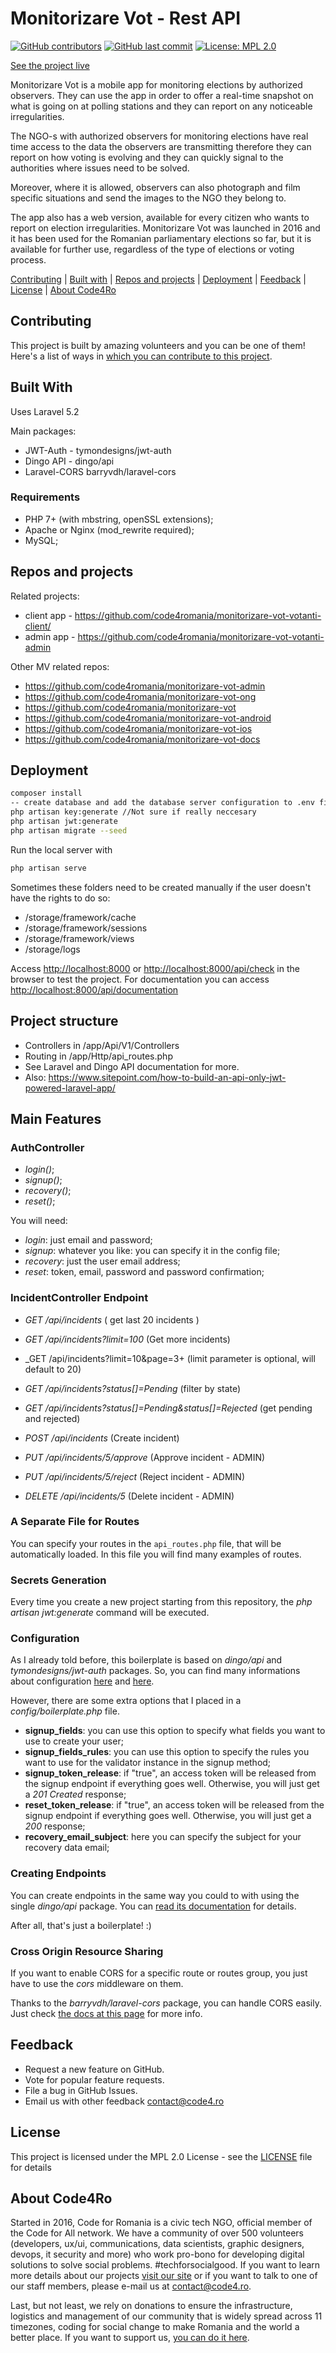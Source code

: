 # Monitorizare Vot - Rest API

[![GitHub contributors](https://img.shields.io/github/contributors/code4romania/monitorizare-vot-votanti-api.svg?style=for-the-badge)](https://github.com/code4romania/monitorizare-vot-votanti-api/graphs/contributors) [![GitHub last commit](https://img.shields.io/github/last-commit/code4romania/monitorizare-vot-votanti-api.svg?style=for-the-badge)](https://github.com/code4romania/monitorizare-vot-votanti-api/commits/master) [![License: MPL 2.0](https://img.shields.io/badge/license-MPL%202.0-brightgreen.svg?style=for-the-badge)](https://opensource.org/licenses/MPL-2.0)

[See the project live](http://monitorizarevot.ro/)

Monitorizare Vot is a mobile app for monitoring elections by authorized observers. They can use the app in order to offer a real-time snapshot on what is going on at polling stations and they can report on any noticeable irregularities. 

The NGO-s with authorized observers for monitoring elections have real time access to the data the observers are transmitting therefore they can report on how voting is evolving and they can quickly signal to the authorities where issues need to be solved. 

Moreover, where it is allowed, observers can also photograph and film specific situations and send the images to the NGO they belong to. 

The app also has a web version, available for every citizen who wants to report on election irregularities. Monitorizare Vot was launched in 2016 and it has been used for the Romanian parliamentary elections so far, but it is available for further use, regardless of the type of elections or voting process. 

[Contributing](#contributing) | [Built with](#built-with) | [Repos and projects](#repos-and-projects) | [Deployment](#deployment) | [Feedback](#feedback) | [License](#license) | [About Code4Ro](#about-code4ro)

## Contributing

This project is built by amazing volunteers and you can be one of them! Here's a list of ways in [which you can contribute to this project](.github/CONTRIBUTING.MD).

## Built With

Uses Laravel 5.2

Main packages:
* JWT-Auth - tymondesigns/jwt-auth
* Dingo API - dingo/api
* Laravel-CORS barryvdh/laravel-cors

### Requirements

* PHP 7+ (with mbstring, openSSL extensions);
* Apache or Nginx (mod_rewrite required);
* MySQL;

## Repos and projects

Related projects:

- client app - https://github.com/code4romania/monitorizare-vot-votanti-client/
- admin app - https://github.com/code4romania/monitorizare-vot-votanti-admin

Other MV related repos:

- https://github.com/code4romania/monitorizare-vot-admin
- https://github.com/code4romania/monitorizare-vot-ong
- https://github.com/code4romania/monitorizare-vot
- https://github.com/code4romania/monitorizare-vot-android
- https://github.com/code4romania/monitorizare-vot-ios
- https://github.com/code4romania/monitorizare-vot-docs

## Deployment

```bash
composer install
-- create database and add the database server configuration to .env file
php artisan key:generate //Not sure if really neccesary
php artisan jwt:generate
php artisan migrate --seed
```

Run the local server with

```bash
php artisan serve
```

Sometimes these folders need to be created manually if the user doesn't have the rights to do so:
* /storage/framework/cache
* /storage/framework/sessions
* /storage/framework/views
* /storage/logs

Access [http://localhost:8000](http://localhost:8000) or [http://localhost:8000/api/check](http://localhost:8000/api/check) in the browser to test the project. For documentation you can access [http://localhost:8000/api/documentation](http://localhost:8000/api/documentation)

## Project structure

* Controllers in /app/Api/V1/Controllers
* Routing in /app/Http/api_routes.php
* See Laravel and Dingo API documentation for more.
* Also: https://www.sitepoint.com/how-to-build-an-api-only-jwt-powered-laravel-app/

## Main Features

### AuthController

* _login()_;
* _signup()_;
* _recovery()_;
* _reset()_;

You will need:

* _login_: just email and password;
* _signup_: whatever you like: you can specify it in the config file;
* _recovery_: just the user email address;
* _reset_: token, email, password and password confirmation;

### IncidentController Endpoint

* _GET /api/incidents_ ( get last 20 incidents )
* _GET /api/incidents?limit=100_ (Get more incidents)
* _GET /api/incidents?limit=10&page=3+ (limit parameter is optional, will default to 20)
* _GET /api/incidents?status[]=Pending_ (filter by state)
* _GET /api/incidents?status[]=Pending&status[]=Rejected_ (get pending and rejected)
* _POST /api/incidents_ (Create incident)

* _PUT /api/incidents/5/approve_ (Approve incident - ADMIN)
* _PUT /api/incidents/5/reject_ (Reject incident - ADMIN)
* _DELETE /api/incidents/5_ (Delete incident - ADMIN) 

### A Separate File for Routes

You can specify your routes in the `api_routes.php` file, that will be automatically loaded. In this file you will find many examples of routes.

### Secrets Generation

Every time you create a new project starting from this repository, the _php artisan jwt:generate_ command will be executed.

### Configuration

As I already told before, this boilerplate is based on _dingo/api_ and _tymondesigns/jwt-auth_ packages. So, you can find many informations about configuration <a href="https://github.com/tymondesigns/jwt-auth/wiki/Configuration" target="_blank">here</a> and <a href="https://github.com/dingo/api/wiki/Configuration">here</a>.

However, there are some extra options that I placed in a _config/boilerplate.php_ file.

* **signup_fields**: you can use this option to specify what fields you want to use to create your user;
* **signup_fields_rules**: you can use this option to specify the rules you want to use for the validator instance in the signup method;
* **signup_token_release**: if "true", an access token will be released from the signup endpoint if everything goes well. Otherwise, you will just get a _201 Created_ response;
* **reset_token_release**: if "true", an access token will be released from the signup endpoint if everything goes well. Otherwise, you will just get a _200_ response;
* **recovery_email_subject**: here you can specify the subject for your recovery data email;

### Creating Endpoints

You can create endpoints in the same way you could to with using the single _dingo/api_ package. You can <a href="https://github.com/dingo/api/wiki/Creating-API-Endpoints" target="_blank">read its documentation</a> for details.

After all, that's just a boilerplate! :)

### Cross Origin Resource Sharing

If you want to enable CORS for a specific route or routes group, you just have to use the _cors_ middleware on them.

Thanks to the _barryvdh/laravel-cors_ package, you can handle CORS easily. Just check <a href="https://github.com/barryvdh/laravel-cors" target="_blank">the docs at this page</a> for more info.

## Feedback

* Request a new feature on GitHub.
* Vote for popular feature requests.
* File a bug in GitHub Issues.
* Email us with other feedback contact@code4.ro

## License

This project is licensed under the MPL 2.0 License - see the [LICENSE](LICENSE) file for details

## About Code4Ro

Started in 2016, Code for Romania is a civic tech NGO, official member of the Code for All network. We have a community of over 500 volunteers (developers, ux/ui, communications, data scientists, graphic designers, devops, it security and more) who work pro-bono for developing digital solutions to solve social problems. #techforsocialgood. If you want to learn more details about our projects [visit our site](https://www.code4.ro/en/) or if you want to talk to one of our staff members, please e-mail us at contact@code4.ro.

Last, but not least, we rely on donations to ensure the infrastructure, logistics and management of our community that is widely spread across 11 timezones, coding for social change to make Romania and the world a better place. If you want to support us, [you can do it here](https://code4.ro/en/donate/).

